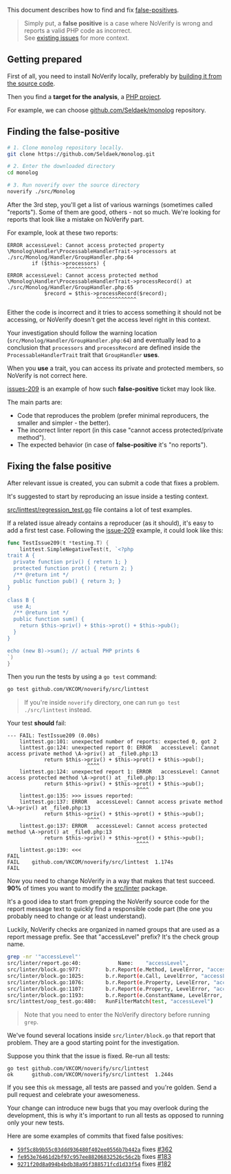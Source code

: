This document describes how to find and fix [false-positives](https://en.wikipedia.org/wiki/False_positives_and_false_negatives).

> Simply put, a **false positive** is a case where NoVerify is wrong and reports a valid PHP code as incorrect.<br>
> See [existing issues](https://github.com/VKCOM/noverify/issues?q=is%3Aissue+is%3Aopen+label%3Afalse-positive) for more context.

## Getting prepared

First of all, you need to install NoVerify locally, preferably by [building it from the source code](/docs/install.md).

Then you find a **target for the analysis**, a [PHP project](https://github.com/search?q=stars%3A%3E100+size%3A%3E1000+size%3A%3C10000+pushed%3A%3E2020-01-01+language%3APHP&type=Repositories&ref=advsearch&l=PHP&l=).

For example, we can choose [github.com/Seldaek/monolog](https://github.com/Seldaek/monolog) repository.

## Finding the **false-positive**

```bash
# 1. Clone monolog repository locally.
git clone https://github.com/Seldaek/monolog.git

# 2. Enter the downloaded directory
cd monolog

# 3. Run noverify over the source directory
noverify ./src/Monolog
````

After the 3rd step, you'll get a list of various warnings (sometimes called "reports").
Some of them are good, others - not so much.
We're looking for reports that look like a mistake on NoVerify part.

For example, look at these two reports:

```
ERROR accessLevel: Cannot access protected property \Monolog\Handler\ProcessableHandlerTrait->processors at ./src/Monolog/Handler/GroupHandler.php:64
        if ($this->processors) {
                   ^^^^^^^^^^
ERROR accessLevel: Cannot access protected method \Monolog\Handler\ProcessableHandlerTrait->processRecord() at ./src/Monolog/Handler/GroupHandler.php:65
            $record = $this->processRecord($record);
                             ^^^^^^^^^^^^^
```

Either the code is incorrect and it tries to access something it should not be accessing, or NoVerify doesn't get
the access level right in this context.

Your investigation should follow the warning location (`src/Monolog/Handler/GroupHandler.php:64`) and eventually lead to a
conclusion that `processors` and `processRecord` are defined inside the `ProcessableHandlerTrait` trait that `GroupHandler` **uses**.

When you **use** a trait, you can access its private and protected members, so NoVerify is not correct here.

[issues-209](https://github.com/VKCOM/noverify/issues/209) is an example of how such **false-positive** ticket may look like.

The main parts are:
* Code that reproduces the problem (prefer minimal reproducers, the smaller and simpler - the better).
* The incorrect linter report (in this case "cannot access protected/private method").
* The expected behavior (in case of **false-positive** it's "no reports").

## Fixing the false positive

After relevant issue is created, you can submit a code that fixes a problem.

It's suggested to start by reproducing an issue inside a testing context.

[src/linttest/regression_test.go](/src/linttest/regression_test.go) file contains a lot of test examples.

If a related issue already contains a reproducer (as it should), it's easy to add a first test case.
Following the [issue-209](https://github.com/VKCOM/noverify/issues/209) example, it could look like this:

```go
func TestIssue209(t *testing.T) {
	linttest.SimpleNegativeTest(t, `<?php
trait A {
  private function priv() { return 1; }
  protected function prot() { return 2; }
  /** @return int */
  public function pub() { return 3; }
}

class B {
  use A;
  /** @return int */
  public function sum() {
    return $this->priv() + $this->prot() + $this->pub();
  }
}

echo (new B)->sum(); // actual PHP prints 6
`)
}
```

Then you run the tests by using a `go test` command:

```bash
go test github.com/VKCOM/noverify/src/linttest
```

> If you're inside `noverify` directory, one can run `go test ./src/linttest` instead.

Your test **should** fail:

```
--- FAIL: TestIssue209 (0.00s)
    linttest.go:101: unexpected number of reports: expected 0, got 2
    linttest.go:124: unexpected report 0: ERROR   accessLevel: Cannot access private method \A->priv() at _file0.php:13
            return $this->priv() + $this->prot() + $this->pub();
                          ^^^^
    linttest.go:124: unexpected report 1: ERROR   accessLevel: Cannot access protected method \A->prot() at _file0.php:13
            return $this->priv() + $this->prot() + $this->pub();
                                          ^^^^
    linttest.go:135: >>> issues reported:
    linttest.go:137: ERROR   accessLevel: Cannot access private method \A->priv() at _file0.php:13
            return $this->priv() + $this->prot() + $this->pub();
                          ^^^^
    linttest.go:137: ERROR   accessLevel: Cannot access protected method \A->prot() at _file0.php:13
            return $this->priv() + $this->prot() + $this->pub();
                                          ^^^^
    linttest.go:139: <<<
FAIL
FAIL	github.com/VKCOM/noverify/src/linttest	1.174s
FAIL
```

Now you need to change NoVerify in a way that makes that test succeed.
**90%** of times you want to modify the [src/linter](/src/linter) package.

It's a good idea to start from grepping the NoVerify source code for the report message text
to quickly find a responsible code part (the one you probably need to change or at least understand).

Luckily, NoVerify checks are organized in named groups that are used as a report message prefix.
See that "accessLevel" prefix? It's the check group name.

```bash
grep -nr '"accessLevel"'
src/linter/report.go:40:			Name:    "accessLevel",
src/linter/block.go:977:		b.r.Report(e.Method, LevelError, "accessLevel", "Cannot access %s method %s->%s()", fn.AccessLevel, implClass, methodName)
src/linter/block.go:1025:		b.r.Report(e.Call, LevelError, "accessLevel", "Cannot access %s method %s::%s()", fn.AccessLevel, implClass, methodName)
src/linter/block.go:1076:		b.r.Report(e.Property, LevelError, "accessLevel", "Cannot access %s property %s->%s", info.AccessLevel, implClass, id.Value)
src/linter/block.go:1107:		b.r.Report(e.Property, LevelError, "accessLevel", "Cannot access %s property %s::$%s", info.AccessLevel, implClass, sv.Name)
src/linter/block.go:1193:		b.r.Report(e.ConstantName, LevelError, "accessLevel", "Cannot access %s constant %s::%s", info.AccessLevel, implClass, constName.Value)
src/linttest/oop_test.go:480:	RunFilterMatch(test, "accessLevel")
```

> Note that you need to enter the NoVerify directory before running `grep`.

We've found several locations inside `src/linter/block.go` that report that problem.
They are a good starting point for the investigation.

Suppose you think that the issue is fixed. Re-run all tests:

```
go test github.com/VKCOM/noverify/src/linttest
ok  	github.com/VKCOM/noverify/src/linttest	1.244s
```

If you see this `ok` message, all tests are passed and you're golden.
Send a pull request and celebrate your awesomeness.

Your change can introduce new bugs that you may overlook during the development, this is why
it's important to run all tests as opposed to running only your new tests.

Here are some examples of commits that fixed false positives:
* [`59f5c8b9b55c03ddd936480f402ee0556b7b442a`](https://github.com/VKCOM/noverify/commit/59f5c8b9b55c03ddd936480f402ee0556b7b442a) fixes [#362](https://github.com/VKCOM/noverify/issues/362)
* [`fe953e76461d2bf97c957ee88206832526c56c2b`](https://github.com/VKCOM/noverify/commit/59f5c8b9b55c03ddd936480f402ee0556b7b442a) fixes [#183](https://github.com/VKCOM/noverify/issues/183)
* [`9271f20d8a094b4bdb38a95f388571fcd1d33f54`](https://github.com/VKCOM/noverify/commit/9271f20d8a094b4bdb38a95f388571fcd1d33f54) fixes [#182](https://github.com/VKCOM/noverify/issues/182)
